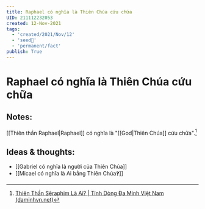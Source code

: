 ```yaml
---
title: Raphael có nghĩa là Thiên Chúa cứu chữa
UID: 211112232053
created: 12-Nov-2021
tags:
  - 'created/2021/Nov/12'
  - 'seed🥜'
  - 'permanent/fact'
publish: True
---
```

# Raphael có nghĩa là Thiên Chúa cứu chữa

## Notes:
[[Thiên thần Raphael|Raphael]] có nghĩa là "[[God|Thiên Chúa]] cứu chữa".[^daminh]

## Ideas & thoughts:
- [[Gabriel có nghĩa là người của Thiên Chúa]]
- [[Micael có nghĩa là Ai bằng Thiên Chúa❓]]

[^daminh]: [Thiên Thần Sêraphim Là Ai? | Tỉnh Dòng Đa Minh Việt Nam (daminhvn.net)](http://daminhvn.net/hieu-de-song-duc-tin/thien-than-seraphim-la-ai-3318.html)

